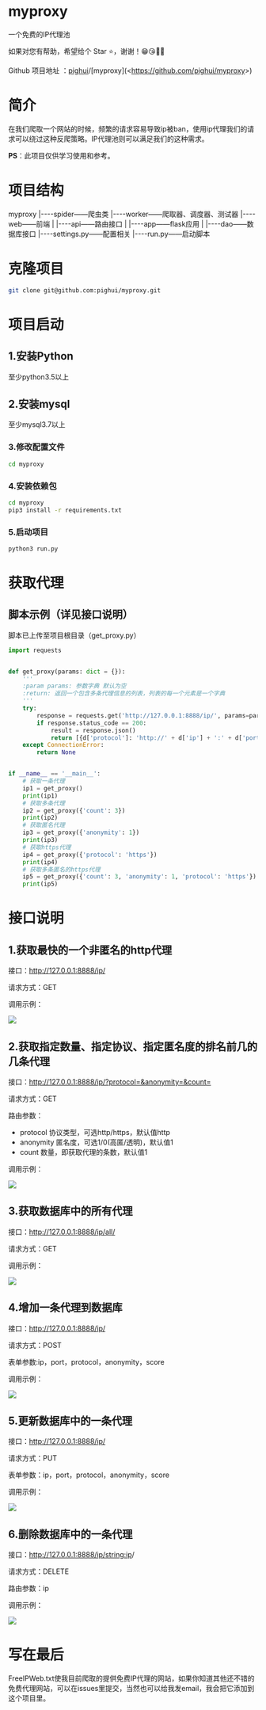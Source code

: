 # myproxy
一个免费的IP代理池

如果对您有帮助，希望给个 Star ⭐，谢谢！😁😘🎁🎉

Github 项目地址 ：[pighui](https://github.com/pighui)/[myproxy](<<https://github.com/pighui/myproxy>>)

# 简介

​	在我们爬取一个网站的时候，频繁的请求容易导致ip被ban，使用ip代理我们的请求可以绕过这种反爬策略。IP代理池则可以满足我们的这种需求。

**PS**：此项目仅供学习使用和参考。

# 项目结构

myproxy
   |----spider——爬虫类
   |----worker——爬取器、调度器、测试器
   |----web——前端
   |      |----api——路由接口
   |      |----app——flask应用
   |      |----dao——数据库接口
   |----settings.py——配置相关
   |----run.py——启动脚本

# 克隆项目

```bash
git clone git@github.com:pighui/myproxy.git
```

# 项目启动

## 1.安装Python

至少python3.5以上

## 2.安装mysql

至少mysql3.7以上

### 3.修改配置文件

```bash
cd myproxy
```

### 4.安装依赖包

```bash
cd myproxy
pip3 install -r requirements.txt
```

### 5.启动项目

```bash
python3 run.py
```

# 获取代理

## 脚本示例（详见接口说明）

脚本已上传至项目根目录（get_proxy.py）

```python
import requests


def get_proxy(params: dict = {}):
    '''
    :param params: 参数字典 默认为空
    :return: 返回一个包含多条代理信息的列表，列表的每一个元素是一个字典
    '''
    try:
        response = requests.get('http://127.0.0.1:8888/ip/', params=params)
        if response.status_code == 200:
            result = response.json()
            return [{d['protocol']: 'http://' + d['ip'] + ':' + d['port']} for d in result]
    except ConnectionError:
        return None


if __name__ == '__main__':
    # 获取一条代理
    ip1 = get_proxy()
    print(ip1)
    # 获取多条代理
    ip2 = get_proxy({'count': 3})
    print(ip2)
    # 获取匿名代理
    ip3 = get_proxy({'anonymity': 1})
    print(ip3)
    # 获取https代理
    ip4 = get_proxy({'protocol': 'https'})
    print(ip4)
    # 获取多条匿名的https代理
    ip5 = get_proxy({'count': 3, 'anonymity': 1, 'protocol': 'https'})
    print(ip5)
```

# 接口说明

## 1.获取最快的一个非匿名的http代理

接口：http://127.0.0.1:8888/ip/

请求方式：GET

调用示例：

![](./test_imgs/getone.png)

## 2.获取指定数量、指定协议、指定匿名度的排名前几的几条代理

接口：http://127.0.0.1:8888/ip/?protocol=&anonymity=&count=

请求方式：GET

路由参数：

- protocol 协议类型，可选http/https，默认值http
- anonymity 匿名度，可选1/0(高匿/透明)，默认值1
- count 数量，即获取代理的条数，默认值1

调用示例：

![](./test_imgs/get.png)

## 3.获取数据库中的所有代理

接口：http://127.0.0.1:8888/ip/all/

请求方式：GET

调用示例：

![](./test_imgs/getall.png)

## 4.增加一条代理到数据库

接口：http://127.0.0.1:8888/ip/

请求方式：POST

表单参数:ip，port，protocol，anonymity，score

调用示例：

![](./test_imgs/post.png)

## 5.更新数据库中的一条代理

接口：http://127.0.0.1:8888/ip/

请求方式：PUT

表单参数：ip，port，protocol，anonymity，score

调用示例：

![](./test_imgs/put.png)

## 6.删除数据库中的一条代理

接口：http://127.0.0.1:8888/ip/<string:ip>/

请求方式：DELETE

路由参数：ip

调用示例：

![](./test_imgs/delete.png)

# 写在最后

​	FreeIPWeb.txt使我目前爬取的提供免费IP代理的网站，如果你知道其他还不错的免费代理网站，可以在issues里提交，当然也可以给我发email，我会把它添加到这个项目里。